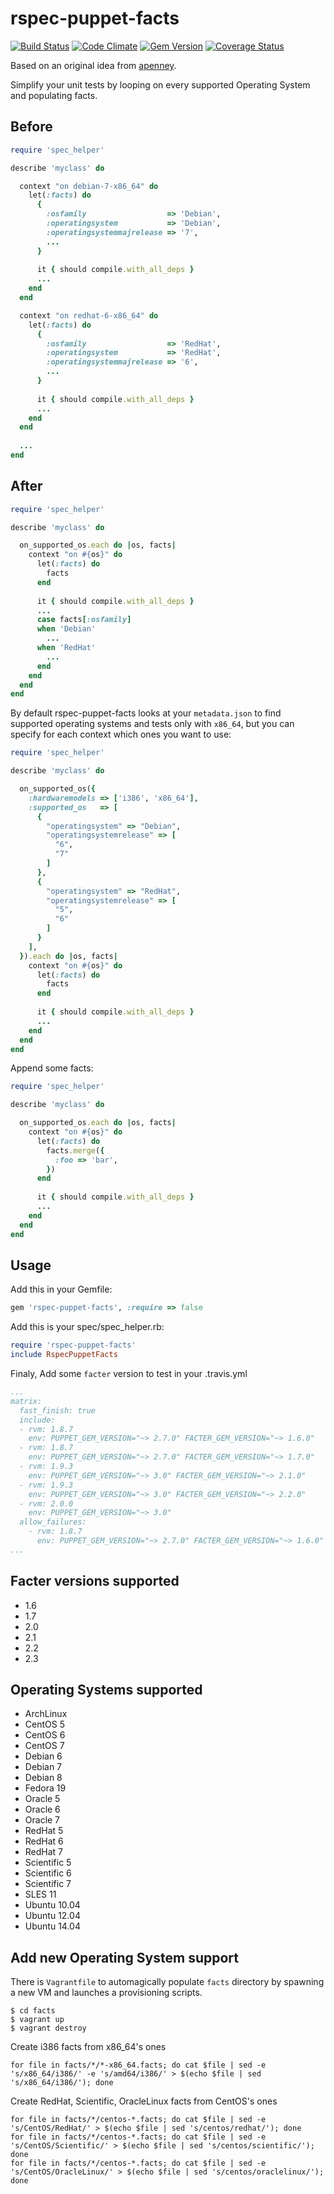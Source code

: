 rspec-puppet-facts
==================

[![Build Status](https://travis-ci.org/mcanevet/rspec-puppet-facts.png?branch=master)](https://travis-ci.org/mcanevet/rspec-puppet-facts)
[![Code Climate](https://codeclimate.com/github/mcanevet/rspec-puppet-facts/badges/gpa.svg)](https://codeclimate.com/github/mcanevet/rspec-puppet-facts)
[![Gem Version](https://badge.fury.io/rb/rspec-puppet-facts.svg)](http://badge.fury.io/rb/rspec-puppet-facts)
[![Coverage Status](https://img.shields.io/coveralls/mcanevet/rspec-puppet-facts.svg)](https://coveralls.io/r/mcanevet/rspec-puppet-facts?branch=master)

Based on an original idea from [apenney](https://github.com/apenney/puppet_facts/).

Simplify your unit tests by looping on every supported Operating System and populating facts.

Before
------

```ruby
require 'spec_helper'

describe 'myclass' do

  context "on debian-7-x86_64" do
    let(:facts) do
      {
        :osfamily                  => 'Debian',
        :operatingsystem           => 'Debian',
        :operatingsystemmajrelease => '7',
        ...
      }
      
      it { should compile.with_all_deps }
      ...
    end
  end

  context "on redhat-6-x86_64" do
    let(:facts) do
      {
        :osfamily                  => 'RedHat',
        :operatingsystem           => 'RedHat',
        :operatingsystemmajrelease => '6',
        ...
      }
      
      it { should compile.with_all_deps }
      ...
    end
  end
  
  ...
end
```

After
-----

```ruby
require 'spec_helper'

describe 'myclass' do

  on_supported_os.each do |os, facts|
    context "on #{os}" do
      let(:facts) do
        facts
      end
      
      it { should compile.with_all_deps }
      ...
      case facts[:osfamily]
      when 'Debian'
        ...
      when 'RedHat'
        ...
      end
    end
  end
end
```

By default rspec-puppet-facts looks at your `metadata.json` to find supported operating systems and tests only with `x86_64`, but you can specify for each context which ones you want to use:

```ruby
require 'spec_helper'

describe 'myclass' do

  on_supported_os({
    :hardwaremodels => ['i386', 'x86_64'],
    :supported_os   => [
      {
        "operatingsystem" => "Debian",
        "operatingsystemrelease" => [
          "6",
          "7"
        ]
      },
      {
        "operatingsystem" => "RedHat",
        "operatingsystemrelease" => [
          "5",
          "6"
        ]
      }
    ],
  }).each do |os, facts|
    context "on #{os}" do
      let(:facts) do
        facts
      end
      
      it { should compile.with_all_deps }
      ...
    end
  end
end
```

Append some facts:

```ruby
require 'spec_helper'

describe 'myclass' do

  on_supported_os.each do |os, facts|
    context "on #{os}" do
      let(:facts) do
        facts.merge({
          :foo => 'bar',
        })
      end
      
      it { should compile.with_all_deps }
      ...
    end
  end
end
```

Usage
-----

Add this in your Gemfile:

```ruby
gem 'rspec-puppet-facts', :require => false
```

Add this is your spec/spec_helper.rb:

```ruby
require 'rspec-puppet-facts'
include RspecPuppetFacts
```

Finaly, Add some `facter` version to test in your .travis.yml

```yaml
...
matrix:
  fast_finish: true
  include:
  - rvm: 1.8.7
    env: PUPPET_GEM_VERSION="~> 2.7.0" FACTER_GEM_VERSION="~> 1.6.0"
  - rvm: 1.8.7
    env: PUPPET_GEM_VERSION="~> 2.7.0" FACTER_GEM_VERSION="~> 1.7.0"
  - rvm: 1.9.3
    env: PUPPET_GEM_VERSION="~> 3.0" FACTER_GEM_VERSION="~> 2.1.0"
  - rvm: 1.9.3
    env: PUPPET_GEM_VERSION="~> 3.0" FACTER_GEM_VERSION="~> 2.2.0"
  - rvm: 2.0.0
    env: PUPPET_GEM_VERSION="~> 3.0"
  allow_failures:
    - rvm: 1.8.7
      env: PUPPET_GEM_VERSION="~> 2.7.0" FACTER_GEM_VERSION="~> 1.6.0"
...
```
Facter versions supported
-------------------------
* 1.6
* 1.7
* 2.0
* 2.1
* 2.2
* 2.3

Operating Systems supported
-----------------------------------------------
* ArchLinux
* CentOS 5
* CentOS 6
* CentOS 7
* Debian 6
* Debian 7
* Debian 8
* Fedora 19
* Oracle 5
* Oracle 6
* Oracle 7
* RedHat 5
* RedHat 6
* RedHat 7
* Scientific 5
* Scientific 6
* Scientific 7
* SLES 11
* Ubuntu 10.04
* Ubuntu 12.04
* Ubuntu 14.04

Add new Operating System support
--------------------------------

There is `Vagrantfile` to automagically populate `facts` directory by spawning a new VM and launches a provisioning scripts.

```
$ cd facts
$ vagrant up
$ vagrant destroy
```

Create i386 facts from x86_64's ones

```
for file in facts/*/*-x86_64.facts; do cat $file | sed -e 's/x86_64/i386/' -e 's/amd64/i386/' > $(echo $file | sed 's/x86_64/i386/'); done
```
Create RedHat, Scientific, OracleLinux facts from CentOS's ones

```
for file in facts/*/centos-*.facts; do cat $file | sed -e 's/CentOS/RedHat/' > $(echo $file | sed 's/centos/redhat/'); done
for file in facts/*/centos-*.facts; do cat $file | sed -e 's/CentOS/Scientific/' > $(echo $file | sed 's/centos/scientific/'); done
for file in facts/*/centos-*.facts; do cat $file | sed -e 's/CentOS/OracleLinux/' > $(echo $file | sed 's/centos/oraclelinux/'); done
```
